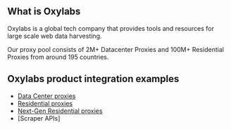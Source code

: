 ## What is Oxylabs
Oxylabs is a global tech company that provides tools and resources for large scale web data harvesting.

Our proxy pool consists of 2M+ Datacenter Proxies and 100M+ Residential Proxies from around 195 countries.

## Oxylabs product integration examples

 - [Data Center proxies](https://github.com/oxylabs/product-integrations/tree/master/datacenter-proxies)
 - [Residential proxies](https://github.com/oxylabs/product-integrations/tree/master/residential-proxies)
 - [Next-Gen Residential proxies](https://github.com/oxylabs/product-integrations/tree/master/next-gen-residential-proxies)
 - [Scraper APIs]
